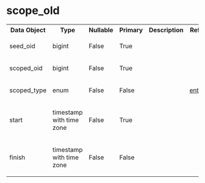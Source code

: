 <html><body><h1>scope_old</h1>
  
  <table><tbody><tr><th>Data Object</th><th>Type</th><th>Nullable</th><th>Primary</th><th>Description</th><th>Reference</th></tr>
    <tr><td>seed_oid</td>
      <td>
        <p>bigint</p>
      </td>
      <td>
        <p>False</p>
      </td>
      <td>
        <p>True</p>
      </td>
      <td></td>
      <td></td>
    </tr>
    <tr><td>scoped_oid</td>
      <td>
        <p>bigint</p>
      </td>
      <td>
        <p>False</p>
      </td>
      <td>
        <p>True</p>
      </td>
      <td></td>
      <td></td>
    </tr>
    <tr><td>scoped_type</td>
      <td>
        <p>enum</p>
      </td>
      <td>
        <p>False</p>
      </td>
      <td>
        <p>False</p>
      </td>
      <td></td>
      <td>
        <p>
          <a href="enums/entity_type.html">entity_type</a>
        </p>
      </td>
    </tr>
    <tr><td>start</td>
      <td>
        <p>timestamp with time zone</p>
      </td>
      <td>
        <p>False</p>
      </td>
      <td>
        <p>True</p>
      </td>
      <td></td>
      <td></td>
    </tr>
    <tr><td>finish</td>
      <td>
        <p>timestamp with time zone</p>
      </td>
      <td>
        <p>False</p>
      </td>
      <td>
        <p>False</p>
      </td>
      <td></td>
      <td></td>
    </tr>
  </tbody></table>
</body></html>